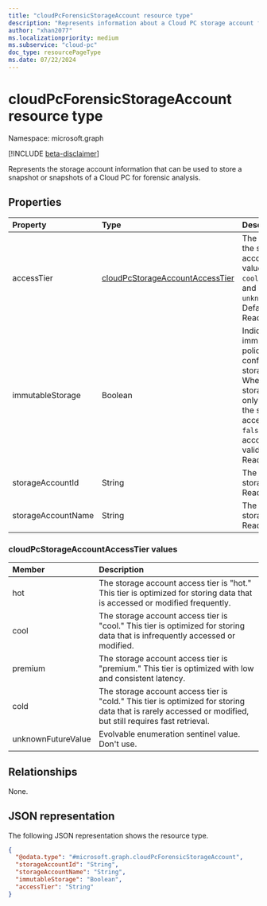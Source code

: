 ```yaml
---
title: "cloudPcForensicStorageAccount resource type"
description: "Represents information about a Cloud PC storage account for forensic analysis."
author: "xhan2077"
ms.localizationpriority: medium
ms.subservice: "cloud-pc"
doc_type: resourcePageType
ms.date: 07/22/2024
---
```


# cloudPcForensicStorageAccount resource type

Namespace: microsoft.graph

[!INCLUDE [beta-disclaimer](../../includes/beta-disclaimer.md)]

Represents the storage account information that can be used to store a snapshot or snapshots of a Cloud PC for forensic analysis.

## Properties
|Property|Type|Description|
|:---|:---|:---|
|accessTier|[cloudPcStorageAccountAccessTier](#cloudpcstorageaccountaccesstier-values)| The access tier of the storage account. Possible values are `hot`, `cool`, `premium`, `cold`, and `unknownFutureValue`. Default value is `hot`. Read-only.|
|immutableStorage|Boolean|Indicates whether immutability policies are configured for the storage account. When `true`, the storage account only accepts `hot` as the snapshot access tier. When `false`, the storage account accepts all valid access tiers. Read-Only.|
|storageAccountId|String|The ID of the storage account. Read-only.|
|storageAccountName|String|The name of the storage account. Read-only.|

### cloudPcStorageAccountAccessTier values

|Member|Description|
|:---|:---|
|hot|The storage account access tier is "hot." This tier is optimized for storing data that is accessed or modified frequently.|
|cool|The storage account access tier is "cool." This tier is optimized for storing data that is infrequently accessed or modified.|
|premium|The storage account access tier is "premium." This tier is optimized with low and consistent latency.|
|cold|The storage account access tier is "cold." This tier is optimized for storing data that is rarely accessed or modified, but still requires fast retrieval.|
|unknownFutureValue|Evolvable enumeration sentinel value. Don't use.|

## Relationships
None.

## JSON representation
The following JSON representation shows the resource type.
<!-- {
  "blockType": "resource",
  "keyProperty": "storageAccountId",
  "@odata.type": "microsoft.graph.cloudPcForensicStorageAccount",
  "baseType": "microsoft.graph.entity",
  "openType": false
}
-->
``` json
{
  "@odata.type": "#microsoft.graph.cloudPcForensicStorageAccount",
  "storageAccountId": "String",
  "storageAccountName": "String",
  "immutableStorage": "Boolean",
  "accessTier": "String"
}
```
